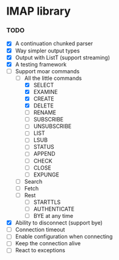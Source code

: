 # IMAP library

### TODO

- [x] A continuation chunked parser
- [x] Way simpler output types
- [x] Output with ListT (support streaming)
- [x] A testing framework
- [ ] Support moar commands
  - [ ] All the little commands
    - [x] SELECT
    - [x] EXAMINE
    - [x] CREATE
    - [x] DELETE
    - [ ] RENAME
    - [ ] SUBSCRIBE
    - [ ] UNSUBSCRIBE
    - [ ] LIST
    - [ ] LSUB
    - [ ] STATUS
    - [ ] APPEND
    - [ ] CHECK
    - [ ] CLOSE
    - [ ] EXPUNGE
  - [ ] Search
  - [ ] Fetch
  - [ ] Rest
    - [ ] STARTTLS
    - [ ] AUTHENTICATE
    - [ ] BYE at any time
- [x] Ability to disconnect (support bye)
- [ ] Connection timeout
- [ ] Enable configuration when connecting
- [ ] Keep the connection alive
- [ ] React to exceptions
